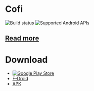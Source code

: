 # Cofi
![Build status](https://github.com/rozPierog/Cofi/workflows/Android%20CI/badge.svg)
![Supported Android APIs](https://img.shields.io/badge/API-23%2B-blue?logo=android-studio)

## [Read more](https://rozpierog.github.io/Cofi)

# Download

- [![Google Play Store](https://user-images.githubusercontent.com/23499434/105481420-4f9e4b80-5ca7-11eb-93a8-68ec63e55d00.png)](https://play.google.com/store/apps/details?id=com.omelan.cofi)
- [F-Droid]()
- [APK](https://github.com/rozPierog/Cofi/releases)
